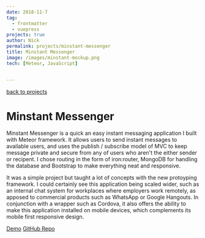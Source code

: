```yaml
---
date: 2018-11-7
tag: 
  - frontmatter
  - vuepress
projects: true
author: Nick
permalink: projects/minstant-messenger
title: Minstant Messenger
image: /images/minstant-mockup.png
tech: [Meteor, JavaScript]


---
```


[back to projects](../projects/)

# Minstant Messenger
Minstant Messenger is a quick an easy instant messaging application I built with Meteor framework. It allows users to send instant messages to available users, and uses the publish / subscribe model of MVC to keep message private and secure from any of users who aren't the either sender or recipent. I chose routing in the form of iron:router, MongoDB for handling the database and Bootstrap to make everything neat and responsive.

It was a simple project but taught a lot of concepts with the new protoyping framework. I could certainly see this application being scaled wider, such as an internal chat system for workplaces where employers work remotely, as apposed to commercial products such as WhatsApp or Google Hangouts. In conjunction with a wrapper such as Cordova, it also offers the ability to make this application installed on mobile devices, which complements its mobile first responsive design.

[Demo](https://stormy-atoll-49190.herokuapp.com/)
[GitHub Repo](https://github.com/nford88/minstant_messenger)